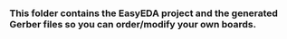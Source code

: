 ### This folder contains the EasyEDA project and the generated Gerber files so you can order/modify your own boards.

